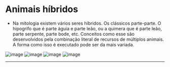 # Animais híbridos

* Na mitologia existem vários seres híbridos. Os clássicos parte-parte. O hipogrifo que é parte águia e parte leão, ou a quimera que é parte leão, parte serpente, parte bode, etc. Conceitos como esse são desenvolvidos pela combinação literal de recursos de múltiplos animais. A forma como isso é executado pode ser da mais variada.

![image](https://github.com/AndreCoutinhom/animals_and_creatures_concept_design/assets/91290799/9056a4a3-95bd-441f-a5f8-2629192ed023)
![image](https://github.com/AndreCoutinhom/animals_and_creatures_concept_design/assets/91290799/b37a0cf1-9cdd-4894-a384-0d7d4a4e90eb)
![image](https://github.com/AndreCoutinhom/animals_and_creatures_concept_design/assets/91290799/8735bb67-9534-45a4-9265-7243a325de7a)
![image](https://github.com/AndreCoutinhom/animals_and_creatures_concept_design/assets/91290799/6775a41e-5344-447c-ab67-4278179571bb)

---
